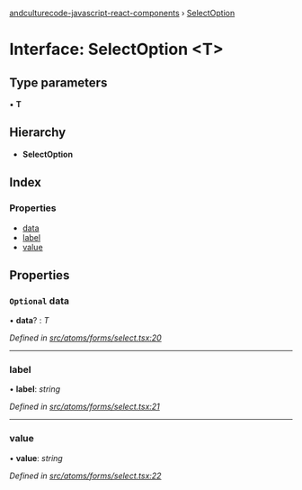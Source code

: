[andculturecode-javascript-react-components](../README.md) › [SelectOption](selectoption.md)

# Interface: SelectOption <**T**>

## Type parameters

▪ **T**

## Hierarchy

* **SelectOption**

## Index

### Properties

* [data](selectoption.md#optional-data)
* [label](selectoption.md#label)
* [value](selectoption.md#value)

## Properties

### `Optional` data

• **data**? : *T*

*Defined in [src/atoms/forms/select.tsx:20](https://github.com/AndcultureCode/AndcultureCode.JavaScript.React.Components/blob/70e5ccf/src/atoms/forms/select.tsx#L20)*

___

###  label

• **label**: *string*

*Defined in [src/atoms/forms/select.tsx:21](https://github.com/AndcultureCode/AndcultureCode.JavaScript.React.Components/blob/70e5ccf/src/atoms/forms/select.tsx#L21)*

___

###  value

• **value**: *string*

*Defined in [src/atoms/forms/select.tsx:22](https://github.com/AndcultureCode/AndcultureCode.JavaScript.React.Components/blob/70e5ccf/src/atoms/forms/select.tsx#L22)*
